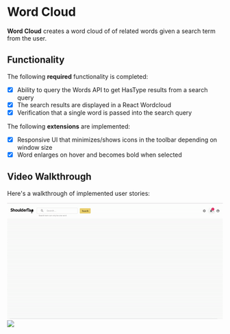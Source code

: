 # Word Cloud
**Word Cloud** creates a word cloud of of related words given a search term from the user.

## Functionality

The following **required** functionality is completed:

* [x] Ability to query the Words API to get HasType results from a search query
* [x] The search results are displayed in a React Wordcloud
* [x] Verification that a single word is passed into the search query

The following **extensions** are implemented:

* [x] Responsive UI that minimizes/shows icons in the toolbar depending on window size
* [x] Word enlarges on hover and becomes bold when selected

## Video Walkthrough

Here's a walkthrough of implemented user stories:

<img src="wordcloud.gif" width="1600">

<img src="responsive.gif" width="1200">
